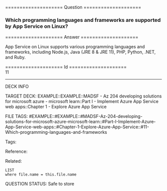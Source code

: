 ==================== Question ====================  

### Which programming languages and frameworks are supported by App Service on Linux?  

==================== Answer ====================  

App Service on Linux supports various programming languages and frameworks, including Node.js, Java (JRE 8 & JRE 11), PHP, Python, .NET, and Ruby.

==================== Id ====================  
11

---

DECK INFO

TARGET DECK: EXAMPLE::EXAMPLE::MADSF - Az 204 developing solutions for microsoft azure - microsoft learn::Part I - Implement Azure App Service web apps::Chapter 1 - Explore Azure App Service

FILE TAGS: #EXAMPLE::#EXAMPLE::#MADSF-Az-204-developing-solutions-for-microsoft-azure-microsoft-learn::#Part-I-Implement-Azure-App-Service-web-apps::#Chapter-1-Explore-Azure-App-Service::#11-Which-programming-languages-and-frameworks

Tags:

Reference:

Related:

```dataview
LIST
where file.name = this.file.name
```

QUESTION STATUS: Safe to store
